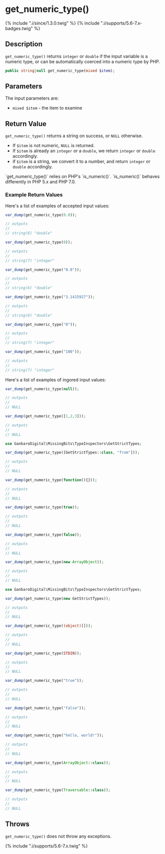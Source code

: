 # get_numeric_type()

{% include ".i/since/1.3.0.twig" %}
{% include ".i/supports/5.6-7.x-badges.twig" %}

## Description

`get_numeric_type()` returns `integer` or `double` if the input variable is a numeric type, or can be automatically coerced into a numeric type by PHP.

```php
public string|null get_numeric_type(mixed $item);
```

## Parameters

The input parameters are:

- `mixed $item` - the item to examine

## Return Value

`get_numeric_type()` returns a string on success, or `NULL` otherwise.

* If `$item` is not numeric, `NULL` is returned.
* If `$item` is already an `integer` or a `double`, we return `integer` or `double` accordingly.
* if `$item` is a string, we convert it to a number, and return `integer` or `double` accordingly.

<div class="callout warning" markdown="1">
`get_numeric_type()` relies on PHP's `is_numeric()`. `is_numeric()` behaves differently in PHP 5.x and PHP 7.0.
</div>

### Example Return Values

Here's a list of examples of accepted input values:

```php
var_dump(get_numeric_type(0.0));

// outputs
//
// string(6) "double"
```

```php
var_dump(get_numeric_type(0));

// outputs
//
// string(7) "integer"
```

```php
var_dump(get_numeric_type("0.0"));

// outputs
//
// string(6) "double"
```

```php
var_dump(get_numeric_type("3.1415927"));

// outputs
//
// string(6) "double"
```

```php
var_dump(get_numeric_type("0"));

// outputs
//
// string(7) "integer"
```

```php
var_dump(get_numeric_type("100"));

// outputs
//
// string(7) "integer"
```

Here's a list of examples of ingored input values:

```php
var_dump(get_numeric_type(null));

// outputs
//
// NULL
```

```php
var_dump(get_numeric_type([1,2,3]));

// outputs
//
// NULL
```

```php
use GanbaroDigital\MissingBits\TypeInspectors\GetStrictTypes;

var_dump(get_numeric_type([GetStrictTypes::class, "from"]));

// outputs
//
// NULL
```

```php
var_dump(get_numeric_type(function(){}));

// outputs
//
// NULL
```

```php
var_dump(get_numeric_type(true));

// outputs
//
// NULL
```

```php
var_dump(get_numeric_type(false));

// outputs
//
// NULL
```

```php
var_dump(get_numeric_type(new ArrayObject));

// outputs
//
// NULL
```

```php
use GanbaroDigital\MissingBits\TypeInspectors\GetStrictTypes;

var_dump(get_numeric_type(new GetStrictTypes));

// outputs
//
// NULL
```

```php
var_dump(get_numeric_type((object)[]));

// outputs
//
// NULL
```

```php
var_dump(get_numeric_type(STDIN));

// outputs
//
// NULL
```

```php
var_dump(get_numeric_type("true"));

// outputs
//
// NULL
```

```php
var_dump(get_numeric_type("false"));

// outputs
//
// NULL
```

```php
var_dump(get_numeric_type("hello, world!"));

// outputs
//
// NULL
```

```php
var_dump(get_numeric_type(ArrayObject::class));

// outputs
//
// NULL
```

```php
var_dump(get_numeric_type(Traversable::class));

// outputs
//
// NULL
```

## Throws

`get_numeric_type()` does not throw any exceptions.

{% include ".i/supports/5.6-7.x.twig" %}
